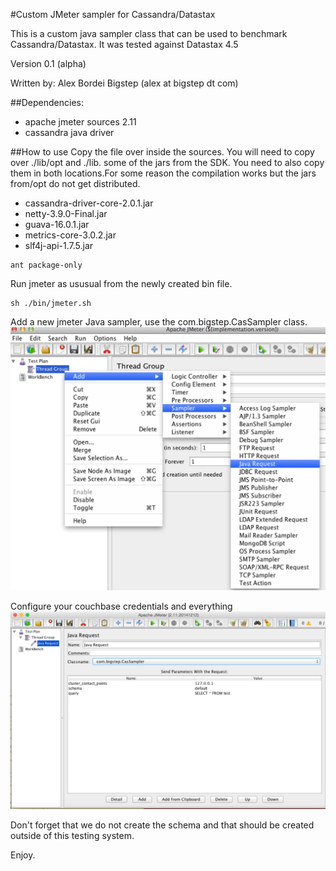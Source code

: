 #Custom JMeter sampler for Cassandra/Datastax

This is a custom java sampler class that can be used to benchmark Cassandra/Datastax.
It was tested against Datastax 4.5

Version 0.1 (alpha) 
 
Written by: Alex Bordei Bigstep
(alex at bigstep dt com)

##Dependencies:
* apache jmeter sources 2.11 
* cassandra java driver

##How to use
Copy the file over inside the sources. 
You will need to copy over ./lib/opt and ./lib. some of the jars from the SDK. You need to also copy them in both locations.For some reason the compilation works but the jars from/opt do not get distributed.

* cassandra-driver-core-2.0.1.jar
* netty-3.9.0-Final.jar
* guava-16.0.1.jar
* metrics-core-3.0.2.jar
* slf4j-api-1.7.5.jar

```
ant package-only
```
Run jmeter as ususual from the newly created bin file. 
```
sh ./bin/jmeter.sh 
```

Add a new jmeter Java sampler, use the com.bigstep.CasSampler class.
![Alt text](/img/jmeter1.png?raw=true "Select jmeter custom sampler")

Configure your couchbase credentials and everything
![Alt text](/img/jmeter2.png?raw=true "Configure jmeter sampler")


Don't forget that we do not create the schema and that should be created outside of this testing system. 

Enjoy.
